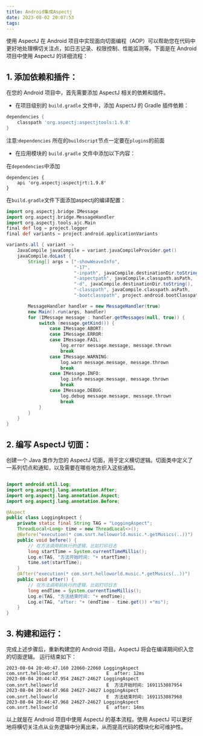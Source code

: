 ```yaml
---
title: Android集成Aspectj
date: 2023-08-02 20:07:53
tags:
---
```


使用 AspectJ 在 Android 项目中实现面向切面编程（AOP）可以帮助您在代码中更好地处理横切关注点，如日志记录、权限控制、性能监测等。下面是在 Android 项目中使用 AspectJ 的详细流程：

## 1. 添加依赖和插件：
在您的 Android 项目中，首先需要添加 AspectJ 相关的依赖和插件。

+ 在项目级别的 `build.gradle` 文件中，添加 AspectJ 的 Gradle 插件依赖：

```gradle
dependencies {
    classpath 'org.aspectj:aspectjtools:1.9.8'
}
```
注意:`dependencies` 所在的`buildscript`节点一定要在`plugins`的前面

+ 在应用模块的 `build.gradle` 文件中添加以下内容：

在`dependencies`中添加

```agsl
dependencies {
    api 'org.aspectj:aspectjrt:1.9.8'
}
```

在`build.gradle`文件下面添加aspectj的编译配置：

```gradle
import org.aspectj.bridge.IMessage
import org.aspectj.bridge.MessageHandler
import org.aspectj.tools.ajc.Main
final def log = project.logger
final def variants = project.android.applicationVariants

variants.all { variant ->
    JavaCompile javaCompile = variant.javaCompileProvider.get()
    javaCompile.doLast {
        String[] args = ["-showWeaveInfo",
                         "-17",
                         "-inpath", javaCompile.destinationDir.toString(),
                         "-aspectpath", javaCompile.classpath.asPath,
                         "-d", javaCompile.destinationDir.toString(),
                         "-classpath", javaCompile.classpath.asPath,
                         "-bootclasspath", project.android.bootClasspath.join(File.pathSeparator)]

        MessageHandler handler = new MessageHandler(true)
        new Main().run(args, handler)
        for (IMessage message : handler.getMessages(null, true)) {
            switch (message.getKind()) {
                case IMessage.ABORT:
                case IMessage.ERROR:
                case IMessage.FAIL:
                    log.error message.message, message.thrown
                    break
                case IMessage.WARNING:
                    log.warn message.message, message.thrown
                    break
                case IMessage.INFO:
                    log.info message.message, message.thrown
                    break
                case IMessage.DEBUG:
                    log.debug message.message, message.thrown
                    break
            }
        }
    }
}
```

## 2. 编写 AspectJ 切面：
创建一个 Java 类作为您的 AspectJ 切面，用于定义横切逻辑。切面类中定义了一系列切点和通知，以及需要在哪些地方织入这些通知。

```java

import android.util.Log;
import org.aspectj.lang.annotation.After;
import org.aspectj.lang.annotation.Aspect;
import org.aspectj.lang.annotation.Before;

@Aspect
public class LoggingAspect {
    private static final String TAG = "LoggingAspect";
    ThreadLocal<Long> time = new ThreadLocal<>();
    @Before("execution(* com.snrt.helloworld.music.*.getMusics(..))")
    public void before() {
        // 在方法调用前执行的逻辑，比如打印日志
        long startTime = System.currentTimeMillis();
        Log.e(TAG, "方法开始时间: "+ startTime);
        time.set(startTime);
    }
    @After("execution(* com.snrt.helloworld.music.*.getMusics(..))")
    public void after() {
        // 在方法调用前执行的逻辑，比如打印日志
        long endTime = System.currentTimeMillis();
        Log.e(TAG, "方法结束时间: "+ endTime);
        Log.e(TAG, "after: "+ (endTime - time.get()) +"ms");
    }
}
```

## 3. 构建和运行：
完成上述步骤后，重新构建您的 Android 项目。AspectJ 将会在编译期间织入您的切面逻辑。
运行结束如下：

```agsl
2023-08-04 20:40:47.160 22060-22060 LoggingAspect           com.snrt.helloworld                  E  after: 12ms
2023-08-04 20:44:47.954 24627-24627 LoggingAspect           com.snrt.helloworld                  E  方法开始时间: 1691153087954
2023-08-04 20:44:47.968 24627-24627 LoggingAspect           com.snrt.helloworld                  E  方法结束时间: 1691153087968
2023-08-04 20:44:47.968 24627-24627 LoggingAspect           com.snrt.helloworld                  E  after: 14ms

```

以上就是在 Android 项目中使用 AspectJ 的基本流程。使用 AspectJ 可以更好地将横切关注点从业务逻辑中分离出来，从而提高代码的模块化和可维护性。


